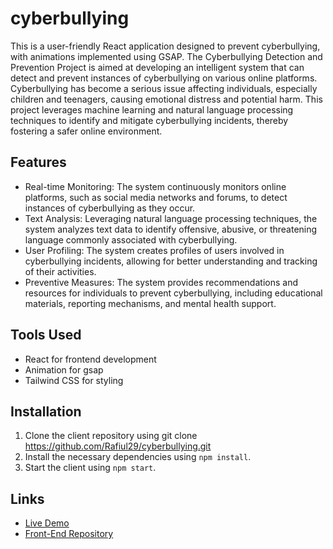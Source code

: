 # cyberbullying
This is a user-friendly React application designed to prevent cyberbullying, with animations implemented using GSAP.
The Cyberbullying Detection and Prevention Project is aimed at developing an intelligent system that can detect and prevent instances of cyberbullying on various online platforms. Cyberbullying has become a serious issue affecting individuals, especially children and teenagers, causing emotional distress and potential harm. This project leverages machine learning and natural language processing techniques to identify and mitigate cyberbullying incidents, thereby fostering a safer online environment.

## Features
- Real-time Monitoring: The system continuously monitors online platforms, such as social media networks and forums, to detect instances of cyberbullying as they occur.
- Text Analysis: Leveraging natural language processing techniques, the system analyzes text data to identify offensive, abusive, or threatening language commonly associated with cyberbullying.
- User Profiling: The system creates profiles of users involved in cyberbullying incidents, allowing for better understanding and tracking of their activities.
- Preventive Measures: The system provides recommendations and resources for individuals to prevent cyberbullying, including educational materials, reporting mechanisms, and mental health support.

## Tools Used
- React for frontend development
- Animation for gsap
- Tailwind CSS for styling

##  Installation
1. Clone the client repository using git clone https://github.com/Rafiul29/cyberbullying.git
2. Install the necessary dependencies using `npm install`.
4. Start the client using `npm start`.

## Links
- [Live Demo](https://rafiul-cyberbullying.netlify.app/)
- [Front-End Repository](https://github.com/Rafiul29/cyberbullying.git)
